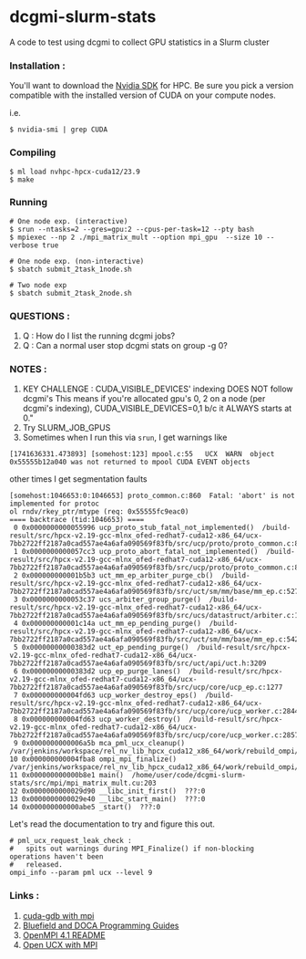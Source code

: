 # dcgmi-slurm-stats
A code to test using dcgmi to collect GPU statistics in a Slurm cluster


### Installation :
You'll want to download the [Nvidia SDK](https://developer.nvidia.com/hpc-sdk) for HPC.
Be sure you pick a version compatible with the installed version of CUDA on your compute
nodes.

i.e.
```
$ nvidia-smi | grep CUDA
```

### Compiling
```
$ ml load nvhpc-hpcx-cuda12/23.9
$ make
```

### Running
```
# One node exp. (interactive)
$ srun --ntasks=2 --gres=gpu:2 --cpus-per-task=12 --pty bash
$ mpiexec --np 2 ./mpi_matrix_mult --option mpi_gpu  --size 10 --verbose true

# One node exp. (non-interactive)
$ sbatch submit_2task_1node.sh

# Two node exp
$ sbatch submit_2task_2node.sh
```

### QUESTIONS :
1. Q : How do I list the running dcgmi jobs?
2. Q : Can a normal user stop dcgmi stats on group -g 0? 

### NOTES :
1. KEY CHALLENGE : CUDA_VISIBLE_DEVICES' indexing DOES NOT follow dcgmi's
                   This means if you're allocated gpu's 0, 2 on a node (per dcgmi's
                   indexing), CUDA_VISIBLE_DEVICES=0,1 b/c it ALWAYS starts at 0."
2. Try SLURM_JOB_GPUS
3. Sometimes when I run this via `srun`, I get warnings like 
```
[1741636331.473893] [somehost:123] mpool.c:55   UCX  WARN  object 0x55555b12a040 was not returned to mpool CUDA EVENT objects
```
other times I get segmentation faults
```
[somehost:1046653:0:1046653] proto_common.c:860  Fatal: 'abort' is not implemented for protoc
ol rndv/rkey_ptr/mtype (req: 0x55555fc9eac0)
==== backtrace (tid:1046653) ====
 0 0x0000000000055996 ucp_proto_stub_fatal_not_implemented()  /build-result/src/hpcx-v2.19-gcc-mlnx_ofed-redhat7-cuda12-x86_64/ucx-7bb2722ff2187a0cad557ae4a6afa090569f83fb/src/ucp/proto/proto_common.c:859
 1 0x0000000000057cc3 ucp_proto_abort_fatal_not_implemented()  /build-result/src/hpcx-v2.19-gcc-mlnx_ofed-redhat7-cuda12-x86_64/ucx-7bb2722ff2187a0cad557ae4a6afa090569f83fb/src/ucp/proto/proto_common.c:866
 2 0x000000000001b5b3 uct_mm_ep_arbiter_purge_cb()  /build-result/src/hpcx-v2.19-gcc-mlnx_ofed-redhat7-cuda12-x86_64/ucx-7bb2722ff2187a0cad557ae4a6afa090569f83fb/src/uct/sm/mm/base/mm_ep.c:527
 3 0x0000000000053c37 ucs_arbiter_group_purge()  /build-result/src/hpcx-v2.19-gcc-mlnx_ofed-redhat7-cuda12-x86_64/ucx-7bb2722ff2187a0cad557ae4a6afa090569f83fb/src/ucs/datastruct/arbiter.c:135
 4 0x000000000001c14a uct_mm_ep_pending_purge()  /build-result/src/hpcx-v2.19-gcc-mlnx_ofed-redhat7-cuda12-x86_64/ucx-7bb2722ff2187a0cad557ae4a6afa090569f83fb/src/uct/sm/mm/base/mm_ep.c:542
 5 0x00000000000383d2 uct_ep_pending_purge()  /build-result/src/hpcx-v2.19-gcc-mlnx_ofed-redhat7-cuda12-x86_64/ucx-7bb2722ff2187a0cad557ae4a6afa090569f83fb/src/uct/api/uct.h:3209
 6 0x00000000000383d2 ucp_ep_purge_lanes()  /build-result/src/hpcx-v2.19-gcc-mlnx_ofed-redhat7-cuda12-x86_64/ucx-7bb2722ff2187a0cad557ae4a6afa090569f83fb/src/ucp/core/ucp_ep.c:1277
 7 0x000000000004fd63 ucp_worker_destroy_eps()  /build-result/src/hpcx-v2.19-gcc-mlnx_ofed-redhat7-cuda12-x86_64/ucx-7bb2722ff2187a0cad557ae4a6afa090569f83fb/src/ucp/core/ucp_worker.c:2844
 8 0x000000000004fd63 ucp_worker_destroy()  /build-result/src/hpcx-v2.19-gcc-mlnx_ofed-redhat7-cuda12-x86_64/ucx-7bb2722ff2187a0cad557ae4a6afa090569f83fb/src/ucp/core/ucp_worker.c:2857
 9 0x0000000000006a5b mca_pml_ucx_cleanup()  /var/jenkins/workspace/rel_nv_lib_hpcx_cuda12_x86_64/work/rebuild_ompi/ompi/build/ompi/mca/pml/ucx/../../../../../ompi/mca/pml/ucx/pml_ucx.c:390
10 0x000000000004fba8 ompi_mpi_finalize()  /var/jenkins/workspace/rel_nv_lib_hpcx_cuda12_x86_64/work/rebuild_ompi/ompi/build/ompi/../../ompi/runtime/ompi_mpi_finalize.c:342
11 0x000000000000b8e1 main()  /home/user/code/dcgmi-slurm-stats/src/mpi/mpi_matrix_mult.cu:203
12 0x0000000000029d90 __libc_init_first()  ???:0
13 0x0000000000029e40 __libc_start_main()  ???:0
14 0x000000000000abe5 _start()  ???:0
```
Let's read the documentation to try and figure this out.


```
# pml_ucx_request_leak_check :
#   spits out warnings during MPI_Finalize() if non-blocking operations haven't been 
#   released.
ompi_info --param pml ucx --level 9
```

### Links :
1. [cuda-gdb with mpi](https://docs.nvidia.com/cuda/cuda-gdb/index.html?highlight=MPI#example-mpi-cuda-application)
2. [Bluefield and DOCA Programming Guides](https://docs.nvidia.com/doca/archive/doca-v1.5.0/index.html)
3. [OpenMPI 4.1 README](https://github.com/open-mpi/ompi/blob/v4.1.x/README)
4. [Open UCX with MPI](https://openucx.readthedocs.io/en/master/running.html#running-mpi)
